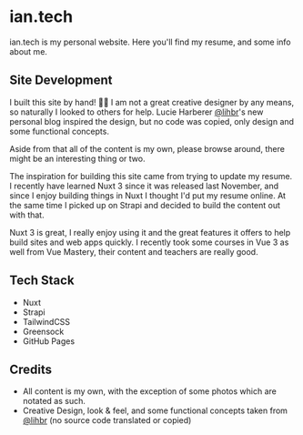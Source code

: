 # ian.tech

ian.tech is my personal website. Here you'll find my resume, and some info about me.

## Site Development

I built this site by hand! 🎉🔨 I am not a great creative designer by any means, so naturally I looked to others for help. Lucie Harberer [@lihbr](https://lihbr.com)'s new personal blog inspired the design, but no code was copied, only design and some functional concepts.

Aside from that all of the content is my own, please browse around, there might be an interesting thing or two.

The inspiration for building this site came from trying to update my resume. I recently have learned Nuxt 3 since it was released last November, and since I enjoy building things in Nuxt I thought I'd put my resume online. At the same time I picked up on Strapi and decided to build the content out with that.

Nuxt 3 is great, I really enjoy using it and the great features it offers to help build sites and web apps quickly. I recently took some courses in Vue 3 as well from Vue Mastery, their content and teachers are really good.

## Tech Stack

- Nuxt
- Strapi
- TailwindCSS
- Greensock
- GitHub Pages

## Credits

- All content is my own, with the exception of some photos which are notated as such.
- Creative Design, look & feel, and some functional concepts taken from [@lihbr](https://lihbr.com) (no source code translated or copied)
